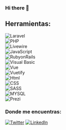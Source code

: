 ### Hi there 👋

<!--
**cristiangsc/cristiangsc** is a ✨ _special_ ✨ repository because its `README.md` (this file) appears on your GitHub profile.-->
## Herramientas:
![Laravel](https://img.shields.io/badge/Laravel-orange?style=for-the-badge&logo=laravel&logoColor=orange&labelColor=white)</br>
![PHP](https://img.shields.io/badge/PHP-blue?style=for-the-badge&logo=php&logoColor=blue&labelColor=white)</br>
![Livewire](https://img.shields.io/badge/Livewire-blue?style=for-the-badge&logo=livewire&logoColor=dd42f5&labelColor=white)</br>
![JavaScript](https://img.shields.io/badge/JavaScript-black?style=for-the-badge&logo=javascript&logoColor=black&labelColor=yellow)</br>
![RubyonRails](https://img.shields.io/badge/Ruby_On_Rails-black?style=for-the-badge&logo=rubyonrails&logoColor=black&labelColor=yellow)</br>
![Visual Basic](https://img.shields.io/badge/Visual_Basic-512BD4?style=for-the-badge&logo=dotnet&logoColor=white&labelColor=101010)</br>
![Vue](https://img.shields.io/badge/Vue-0095D5?style=for-the-badge&logo=vuedotjs&logoColor=white&labelColor=101010)</br>
![Vuetify](https://img.shields.io/badge/Vuetify-0095D5?style=for-the-badge&logo=vuetify&logoColor=white&labelColor=101010)</br>
![Html](https://img.shields.io/badge/Html-3DDC84?style=for-the-badge&logo=html5&logoColor=white&labelColor=101010)</br>
![CSS](https://img.shields.io/badge/CSS-3DDC84?style=for-the-badge&logo=css3&logoColor=white&labelColor=101010)</br>
![SASS](https://img.shields.io/badge/SASS-3DDC84?style=for-the-badge&logo=sass&logoColor=white&labelColor=101010)</br>
![MYSQL](https://img.shields.io/badge/MYSQL-3DDC84?style=for-the-badge&logo=mariadb&logoColor=white&labelColor=101010)</br>
![Prezi](https://img.shields.io/badge/Prezi-3DDC84?style=for-the-badge&logo=prezi&logoColor=white&labelColor=101010)</br>
### Donde me encuentras:

[![Twitter](https://img.shields.io/badge/Twitter-@Cristiangsc-1DA1F2?style=for-the-badge&logo=twitter&logoColor=white&labelColor=101010)](https://twitter.com/Cristiangsc)
[![LinkedIn](https://img.shields.io/badge/LinkedIn-Cristian_Sepulveda_Caro-0077B5?style=for-the-badge&logo=linkedin&logoColor=white&labelColor=101010)](https://www.linkedin.com/in/cristian-sepulveda-caro-021147235/)
